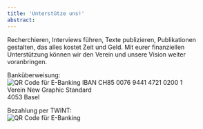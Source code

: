 ```yaml
---
title: 'Unterstütze uns!'
abstract:
---
```


Recherchieren, Interviews führen, Texte publizieren, Publikationen gestalten, das alles kostet Zeit und Geld. Mit eurer finanziellen Unterstützung können wir den Verein und unsere Vision weiter voranbringen.

Banküberweisung: <br>
<img src="/img/qr-IBAN.png" alt="QR Code für E-Banking" class="h-30 w-30" />
IBAN CH85 0076 9441 4721 0200 1 <br>
Verein New Graphic Standard <br>
4053 Basel

Bezahlung per TWINT: <br>
<img src="/img/qr-TWINT.png" alt="QR Code für E-Banking" class="h-30 w-30" />
